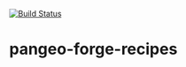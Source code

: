 [![Build Status](https://github.com/davidbrochart/pangeo-forge-recipes/workflows/CI/badge.svg)](https://github.com/davidbrochart/pangeo-forge-recipes/actions)

# pangeo-forge-recipes
